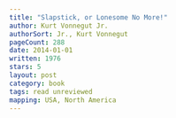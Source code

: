 ```yaml
---
title: "Slapstick, or Lonesome No More!"
author: Kurt Vonnegut Jr.
authorSort: Jr., Kurt Vonnegut
pageCount: 288
date: 2014-01-01
written: 1976
stars: 5
layout: post
category: book
tags: read unreviewed
mapping: USA, North America
---
```

